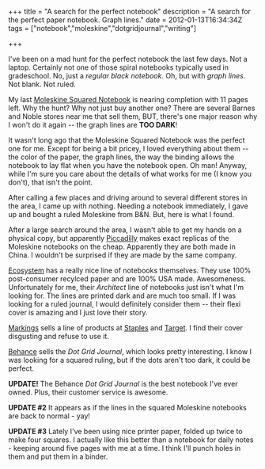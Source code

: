 +++
title = "A search for the perfect notebook"
description = "A search for the perfect paper notebook. Graph lines."
date = 2012-01-13T16:34:34Z
tags = ["notebook","moleskine","dotgridjournal","writing"]

+++

I've been on a mad hunt for the perfect notebook the last few days. Not a laptop. Certainly not one of those spiral notebooks typically used in gradeschool. No, just a _regular black notebook_. Oh, but with _graph lines_. Not blank. Not ruled.

<!--more-->

My last [Moleskine Squared Notebook](http://www.moleskine.com/web/us/collections/model/product?id=60854) is nearing completion with 11 pages left. Why the hunt? Why not just buy another one? There are several Barnes and Noble stores near me that sell them, BUT, there's one major reason why I won't do it again -- the graph lines are **TOO DARK**!

It wasn't long ago that the Moleskine Squared Notebook was the perfect one for me. Except for being a bit pricey, I loved everything about them -- the color of the paper, the graph lines, the way the binding allows the notebook to lay flat when you have the notebook open. Oh man! Anyway, while I'm sure you care about the details of what works for me (I know you don't), that isn't the point.

After calling a few places and driving around to several different stores in the area, I came up with nothing. Needing a notebook immediately, I gave up and bought a ruled Moleskine from B&N. But, here is what I found.

After a large search around the area, I wasn't able to get my hands on a physical copy, but apparently [Piccadilly](http://www.piccadillyonline.com/collections/notebooks) makes exact replicas of the Moleskine notebooks on the cheap. Apparently they are both made in China. I wouldn't be surprised if they are made by the same company.

[Ecosystem](http://www.ecosystemlife.com/) has a really nice line of notebooks themselves. They use 100% post-consumer recylced paper and are 100% USA made. Awesomeness. Unfortunately for me, their _Architect_ line of notebooks just isn't what I'm looking for. The lines are printed dark and are much too small. If I was looking for a ruled journal, I would definitely consider them -- their flexi cover is amazing and I just love their story.

[Markings](https://www.crgibson.com/Default.aspx) sells a line of products at [Staples](http://www.staples.com/) and [Target](http://target.com). I find their cover disgusting and refuse to use it.

[Behance](http://www.creativesoutfitter.com/product/33/dot-grid-journal) sells the _Dot Grid Journal_, which looks pretty interesting. I know I was looking for a squared ruling, but if the dots aren't too dark, it could be perfect.

**UPDATE!** The Behance _Dot Grid Journal_ is the best notebook I've ever owned. Plus, their customer service is awesome.

**UPDATE #2** It appears as if the lines in the squared Moleskine notebooks are back to normal - yay!

**UPDATE #3** Lately I've been using nice printer paper, folded up twice to make four squares. I actually like this better than a notebook for daily notes - keeping around five pages with me at a time. I think I'll punch holes in them and put them in a binder.
